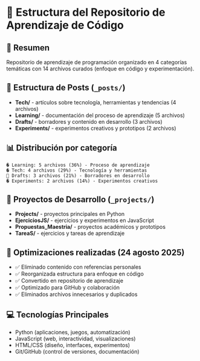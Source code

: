 # 📁 Estructura del Repositorio de Aprendizaje de Código

## 🎯 Resumen

Repositorio de aprendizaje de programación organizado en 4 categorías temáticas con 14 archivos curados (enfoque en código y experimentación).

## 📂 Estructura de Posts (`_posts/`)

- **Tech/** - artículos sobre tecnología, herramientas y tendencias (4 archivos)
- **Learning/** - documentación del proceso de aprendizaje (5 archivos)  
- **Drafts/** - borradores y contenido en desarrollo (3 archivos)
- **Experiments/** - experimentos creativos y prototipos (2 archivos)

## 📊 Distribución por categoría

```text
� Learning: 5 archivos (36%) - Proceso de aprendizaje
� Tech: 4 archivos (29%) - Tecnología y herramientas  
📝 Drafts: 3 archivos (21%) - Borradores en desarrollo
� Experiments: 2 archivos (14%) - Experimentos creativos
```

## 🚀 Proyectos de Desarrollo (`_projects/`)

- **Projects/** - proyectos principales en Python
- **EjerciciosJS/** - ejercicios y experimentos en JavaScript
- **Propuestas_Maestria/** - proyectos académicos y prototipos
- **TareaS/** - ejercicios y tareas de aprendizaje

## 🔄 Optimizaciones realizadas (24 agosto 2025)

- ✅ Eliminado contenido con referencias personales
- ✅ Reorganizada estructura para enfoque en código
- ✅ Convertido en repositorio de aprendizaje
- ✅ Optimizado para GitHub y colaboración
- ✅ Eliminados archivos innecesarios y duplicados

## 💻 Tecnologías Principales

- Python (aplicaciones, juegos, automatización)
- JavaScript (web, interactividad, visualizaciones)  
- HTML/CSS (diseño, interfaces, experimentos)
- Git/GitHub (control de versiones, documentación)